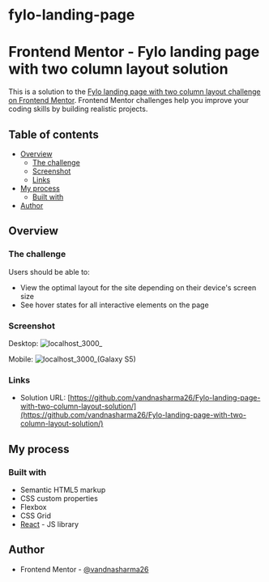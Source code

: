 # fylo-landing-page
# Frontend Mentor - Fylo landing page with two column layout solution

This is a solution to the [Fylo landing page with two column layout challenge on Frontend Mentor](https://www.frontendmentor.io/challenges/fylo-landing-page-with-two-column-layout-5ca5ef041e82137ec91a50f5). Frontend Mentor challenges help you improve your coding skills by building realistic projects. 

## Table of contents

- [Overview](#overview)
  - [The challenge](#the-challenge)
  - [Screenshot](#screenshot)
  - [Links](#links)
- [My process](#my-process)
  - [Built with](#built-with)
- [Author](#author)

## Overview

### The challenge

Users should be able to:

- View the optimal layout for the site depending on their device's screen size
- See hover states for all interactive elements on the page

### Screenshot
Desktop:
![localhost_3000_](https://user-images.githubusercontent.com/86317804/147669032-87e18e5b-daf7-4a4d-848e-b1aac62dda51.png)

Mobile:
![localhost_3000_(Galaxy S5)](https://user-images.githubusercontent.com/86317804/147669057-bcba256d-c657-452a-908f-003f98291f91.png)


### Links

- Solution URL: [https://github.com/vandnasharma26/Fylo-landing-page-with-two-column-layout-solution/](https://github.com/vandnasharma26/Fylo-landing-page-with-two-column-layout-solution/)

## My process

### Built with

- Semantic HTML5 markup
- CSS custom properties
- Flexbox
- CSS Grid
- [React](https://reactjs.org/) - JS library


## Author

- Frontend Mentor - [@vandnasharma26](https://www.frontendmentor.io/profile/vandnasharma26)
